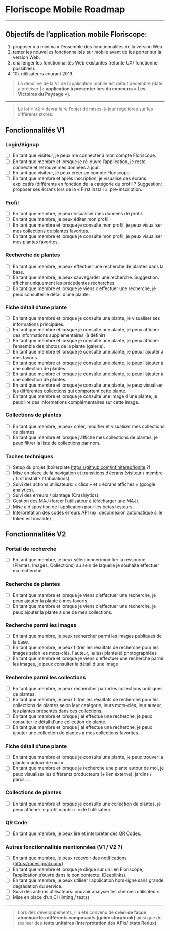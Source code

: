 # Floriscope Mobile Roadmap

---

## Objectifs de l’application mobile Floriscope:

1.  proposer « a minima » l’ensemble des fonctionnalités de la version Web.
2.  tester les nouvelles fonctionnalités sur mobile avant de les porter sur la version Web.
3.  challenger les fonctionnalités Web existantes (refonte UX/ fonctionnel possibles).
4.  10k utilisateurs courant 2019.

> La deadline de la V1 de l’application mobile est début décembre (date à préciser |> **application à présenter lors du concours « Les Victoires du Paysage »).**

---

> Le lot « V2 » devra faire l’objet de mises-à-jour régulières sur les différents stores.

## Fonctionnalités V1

### Login/Signup

* [ ] En tant que visiteur, je peux me connecter à mon compte Floriscope.
* [ ] En tant que membre et lorsque je ré-ouvre l’application, je reste connecté et retrouve mes données à jour.
* [ ] En tant que visiteur, je peux créer un compte Floriscope.
* [ ] En tant que membre et après inscription, je visualise des écrans explicatifs (différents en fonction de la catégorie du profil ? Suggestion: proposer ses écrans lors de la « First install »; pre-inscription.

### Profil

* [ ] En tant que membre, je peux visualiser mes données de profil.
* [ ] En tant que membre, je peux éditer mon profil.
* [ ] En tant que membre et lorsque je consulte mon profil, je peux visualiser mes collections de plantes favorites.
* [ ] En tant que membre et lorsque je consulte mon profil, je peux visualiser mes plantes favorites.

### Recherche de plantes

* [ ] En tant que membre, je peux effectuer une recherche de plantes dans la base.
* [ ] En tant que membre, je peux sauvegarder une recherche. Suggestion: afficher uniquement les précédentes recherches.
* [ ] En tant que membre et lorsque je viens d’effectuer une recherche, je peux consulter le détail d’une plante.

### Fiche détail d’une plante

* [ ] En tant que membre et lorsque je consulte une plante, je visualiser ses informations principales.
* [ ] En tant que membre et lorsque je consulte une plante, je peux afficher des informations supplémentaires (à définir)
* [ ] En tant que membre et lorsque je consulte une plante, je peux afficher l’ensemble des photos de la plante (galerie).
* [ ] En tant que membre et lorsque je consulte une plante, je peux l’ajouter à mes favoris.
* [ ] En tant que membre et lorsque je consulte une plante, je peux l’ajouter à une collection de plantes.
* [ ] En tant que membre et lorsque je consulte une plante, je peux l’ajouter à une collection de plantes.
* [ ] En tant que membre et lorsque je consulte une plante, je peux visualiser les différentes collections qui comportent cette plante.
* [ ] En tant que membre et lorsque je consulte une image d’une plante, je peux lire des informations complémentaires sur cette image.

### Collections de plantes

* [ ] En tant que membre, je peux créer, modifier et visualiser mes collections de plantes.
* [ ] En tant que membre et lorsque j’affiche mes collections de plantes, je peux filtrer la liste de collections par nom.

### Taches techniques

* [ ] Setup du projet (boilerplate https://github.com/infinitered/ignite ?)
* [ ] Mise en place de la navigation et transitions d’écrans (visiteur / membre / first install ? / tabulations).
* [ ] Suivi des actions utilisateurs: « clics » et « écrans affichés » (google analytics).
* [ ] Suivi des erreurs / plantage (Crashlytics).
* [ ] Gestion des MAJ (forcer l’utilisateur à télécharger une MAJ).
* [ ] Mise à disposition de l’application pour les betas testeurs.
* [ ] Interprétation des codes erreurs API (ex: déconnexion automatique si le token est invalide)

## Fonctionnalités V2

### Portail de recherche

* [ ] En tant que membre, je peux sélectionner/modifier la ressource (Plantes, Images, Collections) au sein de laquelle je souhaite effectuer ma recherche.

### Recherche de plantes

* [ ] En tant que membre et lorsque je viens d’effectuer une recherche, je peux ajouter la plante à mes favoris.
* [ ] En tant que membre et lorsque je viens d’effectuer une recherche, je peux ajouter la plante à une de mes collections.

### Recherche parmi les images

* [ ] En tant que membre, je peux rechercher parmi les images publiques de la base.
* [ ] En tant que membre, je peux filtrer les résultats de recherche pour les images selon les mots-clés, l'auteur, la(les) plante(s) photographiées
* [ ] En tant que membre et lorsque je viens d'effectuer une recherche parmi les images, je peux consulter le détail d'une image

### Recherche parmi les collections

* [ ] En tant que membre, je peux rechercher parmi les collections publiques de plantes.
* [ ] En tant que membre, je peux filtrer les résultats de recherche pour les collections de plantes selon leur catégorie, leurs mots-clés, leur auteur, les plantes présentes dans ces collections.
* [ ] En tant que membre et lorsque j'ai effectué une recherche, je peux consulter le détail d'une collection de plante.
* [ ] En tant que membre et lorsque j'ai effectué une recherche, je peux ajouter une collection de plantes à mes collections favorites.

### Fiche détail d’une plante

* [ ] En tant que membre et lorsque je consulte une plante, je peux trouver la plante « autour de moi ».
* [ ] En tant que membre et lorsque je recherche une plante autour de moi, je peux visualiser les différents producteurs (+ lien externe), jardins / parcs, …

### Collections de plantes

* [ ] En tant que membre et lorsque je consulte une collection de plantes, je peux afficher le profil « public  » de l’utilisateur.

### QR Code

* [ ] En tant que membre, je peux lire et interpréter des QR Codes.

### Autres fonctionnalités mentionnées (V1 / V2 ?)

* [ ] En tant que membre, je peux recevoir des notifications (https://onesignal.com/)
* [ ] En tant que membre et lorsque je clique sur un lien Floriscope, l’application s’ouvre dans le bon contexte. (Deeplinks).
* [ ] En tant que membre, je peux utiliser l’application hors-ligne sans grande dégradation du service.
* [ ] Suivi des actions utilisateurs: pouvoir analyser les chemins utilisateurs.
* [ ] Mise en place d’un CI (linting / tests)

---

> Lors des développements, il a été convenu de **créer de façon atomique les différents composants (guide storybook)** ainsi que de réaliser des **tests unitaires (interprétation des APIs/ états Redux)**.
